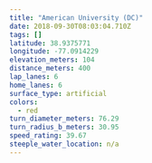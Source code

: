 ```yaml
---
title: "American University (DC)"
date: 2018-09-30T08:03:04.710Z
tags: []
latitude: 38.9375771
longitude: -77.0914229
elevation_meters: 104
distance_meters: 400
lap_lanes: 6
home_lanes: 6
surface_type: artificial
colors: 
  - red
turn_diameter_meters: 76.29
turn_radius_b_meters: 30.95
speed_rating: 39.67
steeple_water_location: n/a
---
```


